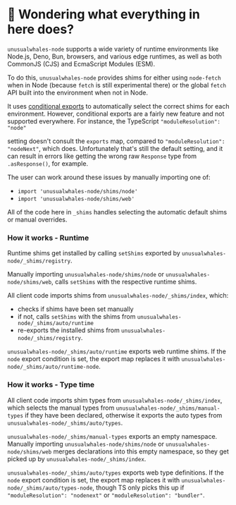 # 👋 Wondering what everything in here does?

`unusualwhales-node` supports a wide variety of runtime environments like Node.js, Deno, Bun, browsers, and various
edge runtimes, as well as both CommonJS (CJS) and EcmaScript Modules (ESM).

To do this, `unusualwhales-node` provides shims for either using `node-fetch` when in Node (because `fetch` is still experimental there) or the global `fetch` API built into the environment when not in Node.

It uses [conditional exports](https://nodejs.org/api/packages.html#conditional-exports) to
automatically select the correct shims for each environment. However, conditional exports are a fairly new
feature and not supported everywhere. For instance, the TypeScript `"moduleResolution": "node"`

setting doesn't consult the `exports` map, compared to `"moduleResolution": "nodeNext"`, which does.
Unfortunately that's still the default setting, and it can result in errors like
getting the wrong raw `Response` type from `.asResponse()`, for example.

The user can work around these issues by manually importing one of:

- `import 'unusualwhales-node/shims/node'`
- `import 'unusualwhales-node/shims/web'`

All of the code here in `_shims` handles selecting the automatic default shims or manual overrides.

### How it works - Runtime

Runtime shims get installed by calling `setShims` exported by `unusualwhales-node/_shims/registry`.

Manually importing `unusualwhales-node/shims/node` or `unusualwhales-node/shims/web`, calls `setShims` with the respective runtime shims.

All client code imports shims from `unusualwhales-node/_shims/index`, which:

- checks if shims have been set manually
- if not, calls `setShims` with the shims from `unusualwhales-node/_shims/auto/runtime`
- re-exports the installed shims from `unusualwhales-node/_shims/registry`.

`unusualwhales-node/_shims/auto/runtime` exports web runtime shims.
If the `node` export condition is set, the export map replaces it with `unusualwhales-node/_shims/auto/runtime-node`.

### How it works - Type time

All client code imports shim types from `unusualwhales-node/_shims/index`, which selects the manual types from `unusualwhales-node/_shims/manual-types` if they have been declared, otherwise it exports the auto types from `unusualwhales-node/_shims/auto/types`.

`unusualwhales-node/_shims/manual-types` exports an empty namespace.
Manually importing `unusualwhales-node/shims/node` or `unusualwhales-node/shims/web` merges declarations into this empty namespace, so they get picked up by `unusualwhales-node/_shims/index`.

`unusualwhales-node/_shims/auto/types` exports web type definitions.
If the `node` export condition is set, the export map replaces it with `unusualwhales-node/_shims/auto/types-node`, though TS only picks this up if `"moduleResolution": "nodenext"` or `"moduleResolution": "bundler"`.
